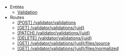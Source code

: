 - Entités
  - [Validation](usage/entities/validation.md)
- Routes
  - [[POST] /validator/validations](usage/routes/validations_post_dataset.md)
  - [[GET] /validator/validations/{uid}](usage/routes/validations_get.md)
  - [[PATCH] /validator/validations/{uid}](usage/routes/validations_patch_arguments.md)
  - [[DELETE] /validator/validations/{uid}](usage/routes/validations_delete.md)
  - [[GET] /validator/validations/{uid}/files/source](usage/routes/validations_download_source_data.md)
  - [[GET] /validator/validations/{uid}/files/normalized](usage/routes/validations_download_norm_data.md)
